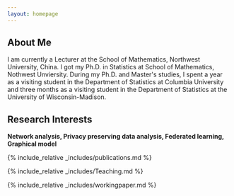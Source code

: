 ```yaml
---
layout: homepage
---
```


## About Me

I am currently a Lecturer at the School of Mathematics, Northwest University, China. I got my Ph.D. in Statistics at School of Mathematics, Nothwest Unviersity. During my Ph.D. and Master's studies, I spent a year as a visiting student in the Department of Statistics at Columbia University and three months as a visiting student in the Department of Statistics at the University of Wisconsin-Madison.







## Research Interests

 **Network analysis, Privacy preserving data analysis, Federated learning, Graphical model**  



{% include_relative _includes/publications.md %}

{% include_relative _includes/Teaching.md %}

{% include_relative _includes/workingpaper.md %}
